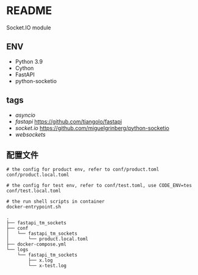 # README

Socket.IO module

## ENV

- Python 3.9
- Cython
- FastAPI
- python-socketio

## tags

- *asyncio*
- *fastapi* <https://github.com/tiangolo/fastapi>
- *socket.io* <https://github.com/miguelgrinberg/python-socketio>
- *websockets*

## 配置文件

```text
# the config for product env, refer to conf/product.toml
conf/product.local.toml

# the config for test env, refer to conf/test.toml, use CODE_ENV=tes
conf/test.local.toml

# the run shell scripts in container
docker-entrypoint.sh
```

```text
.
├── fastapi_tm_sockets
├── conf
│   └── fastapi_tm_sockets
│       └── product.local.toml
├── docker-compose.yml
└── logs
    └── fastapi_tm_sockets
        ├── x.log
        └── x-test.log
```
